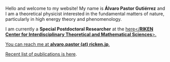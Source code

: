 
Hello and welcome to my website! My name is **Álvaro Pastor Gutiérrez** and I am a theoretical physicist interested in the fundamental matters of nature, particularly in high energy theory and phenomenology. 

I am currently a **Special Postdoctoral Researcher** at the <a href="https://ithems.riken.jp/en" target="_blank" rel="noopener">here</**RIKEN Center for Interdisciplinary Theoretical and Mathematical Sciences**>.

You can reach me at **alvaro.pastor (at) ricken.jp**.

Recent list of publications is <a href="https://inspirehep.net/authors/1818803" target="_blank" rel="noopener">here</a>.
